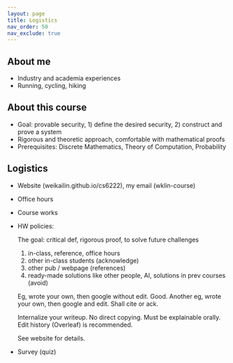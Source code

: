 ```yaml
---
layout: page
title: Logistics
nav_order: 50
nav_exclude: true
---
```


About me
--------------------------------------------
- Industry and academia experiences
- Running, cycling, hiking

About this course
--------------------------------------------
 - Goal: provable security, 1) define the desired security, 2) construct and prove a system
 - Rigorous and theoretic approach, comfortable with mathematical proofs
 - Prerequisites: Discrete Mathematics, Theory of Computation, Probability

Logistics
--------------------------------------------
 - Website (weikailin.github.io/cs6222), my email (wklin-course)
 - Office hours
 - Course works
 - HW policies:

   The goal: critical def, rigorous proof, to solve future challenges
   
   1. in-class, reference, office hours
   2. other in-class students (acknowledge)
   3. other pub / webpage (references)
   4. ready-made solutions like other people, AI, solutions in prev courses (avoid)

   Eg, wrote your own, then google without edit. Good.
   Another eg, wrote your own, then google and edit. Shall cite or ack.

   Internalize your writeup. No direct copying. Must be explainable orally. Edit history (Overleaf) is recommended.

   See website for details.

 - Survey (quiz)
